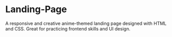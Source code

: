 # Landing-Page
A responsive and creative anime-themed landing page designed with HTML and CSS. Great for practicing frontend skills and UI design.
